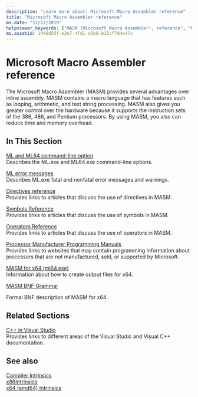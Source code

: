 ```yaml
---
description: "Learn more about: Microsoft Macro Assembler reference"
title: "Microsoft Macro Assembler reference"
ms.date: "12/17/2019"
helpviewer_keywords: ["MASM (Microsoft Macro Assembler), reference", "MASM (Microsoft Macro Assembler), overview", "MASM (Microsoft Macro Assembler)", "MASM (Microsoft Macro Assembler), documentation overview"]
ms.assetid: 1446d55f-e2e7-4fd1-a9b8-b15cf7d4e47c
---
```

# Microsoft Macro Assembler reference

The Microsoft Macro Assembler (MASM) provides several advantages over inline assembly. MASM contains a macro language that has features such as looping, arithmetic, and text string processing. MASM also gives you greater control over the hardware because it supports the instruction sets of the 386, 486, and Pentium processors. By using MASM, you also can reduce time and memory overhead.

## In This Section

[ML and ML64 command-line option](ml-and-ml64-command-line-reference.md)\
Describes the ML.exe and ML64.exe command-line options.

[ML error messages](ml-error-messages.md)\
Describes ML.exe fatal and nonfatal error messages and warnings.

[Directives reference](directives-reference.md)\
Provides links to articles that discuss the use of directives in MASM.

[Symbols Reference](symbols-reference.md)\
Provides links to articles that discuss the use of symbols in MASM.

[Operators Reference](operators-reference.md)\
Provides links to articles that discuss the use of operators in MASM.

[Processor Manufacturer Programming Manuals](processor-manufacturer-programming-manuals.md)\
Provides links to websites that may contain programming information about processors that are not manufactured, sold, or supported by Microsoft.

[MASM for x64 (ml64.exe)](masm-for-x64-ml64-exe.md)\
Information about how to create output files for x64.

[MASM BNF Grammar](masm-bnf-grammar.md)

Formal BNF description of MASM for x64.

## Related Sections

[C++ in Visual Studio](../../overview/visual-cpp-in-visual-studio.md)\
Provides links to different areas of the Visual Studio and Visual C++ documentation.

## See also

[Compiler Intrinsics](../../intrinsics/compiler-intrinsics.md)\
[x86Intrinsics](../../intrinsics/x86-intrinsics-list.md)\
[x64 (amd64) Intrinsics](../../intrinsics/x64-amd64-intrinsics-list.md)
